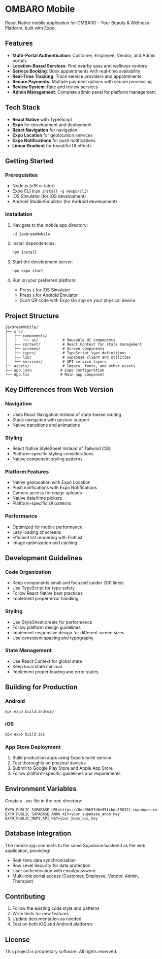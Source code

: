 # OMBARO Mobile

React Native mobile application for OMBARO - Your Beauty & Wellness Platform, built with Expo.

## Features

- **Multi-Portal Authentication**: Customer, Employee, Vendor, and Admin portals
- **Location-Based Services**: Find nearby spas and wellness centers
- **Service Booking**: Book appointments with real-time availability
- **Real-Time Tracking**: Track service providers and appointments
- **Secure Payments**: Multiple payment options with secure processing
- **Review System**: Rate and review services
- **Admin Management**: Complete admin panel for platform management

## Tech Stack

- **React Native** with TypeScript
- **Expo** for development and deployment
- **React Navigation** for navigation
- **Expo Location** for geolocation services
- **Expo Notifications** for push notifications
- **Linear Gradient** for beautiful UI effects

## Getting Started

### Prerequisites

- Node.js (v16 or later)
- Expo CLI (`npm install -g @expo/cli`)
- iOS Simulator (for iOS development)
- Android Studio/Emulator (for Android development)

### Installation

1. Navigate to the mobile app directory:
   ```bash
   cd ZexDreamMobile
   ```

2. Install dependencies:
   ```bash
   npm install
   ```

3. Start the development server:
   ```bash
   npx expo start
   ```

4. Run on your preferred platform:
   - Press `i` for iOS Simulator
   - Press `a` for Android Emulator
   - Scan QR code with Expo Go app on your physical device

## Project Structure

```
ZexDreamMobile/
├── src/
│   ├── components/
│   │   └── ui/           # Reusable UI components
│   ├── context/          # React Context for state management
│   ├── screens/          # Screen components
│   ├── types/            # TypeScript type definitions
│   ├── lib/              # Supabase client and utilities
│   └── services/         # API service layers
├── assets/               # Images, fonts, and other assets
├── app.json             # Expo configuration
└── App.tsx              # Main app component
```

## Key Differences from Web Version

### Navigation
- Uses React Navigation instead of state-based routing
- Stack navigation with gesture support
- Native transitions and animations

### Styling
- React Native StyleSheet instead of Tailwind CSS
- Platform-specific styling considerations
- Native component styling patterns

### Platform Features
- Native geolocation with Expo Location
- Push notifications with Expo Notifications
- Camera access for image uploads
- Native date/time pickers
- Platform-specific UI patterns

### Performance
- Optimized for mobile performance
- Lazy loading of screens
- Efficient list rendering with FlatList
- Image optimization and caching

## Development Guidelines

### Code Organization
- Keep components small and focused (under 200 lines)
- Use TypeScript for type safety
- Follow React Native best practices
- Implement proper error handling

### Styling
- Use StyleSheet.create for performance
- Follow platform design guidelines
- Implement responsive design for different screen sizes
- Use consistent spacing and typography

### State Management
- Use React Context for global state
- Keep local state minimal
- Implement proper loading and error states

## Building for Production

### Android
```bash
npx expo build:android
```

### iOS
```bash
npx expo build:ios
```

### App Store Deployment
1. Build production apps using Expo's build service
2. Test thoroughly on physical devices
3. Submit to Google Play Store and Apple App Store
4. Follow platform-specific guidelines and requirements

## Environment Variables

Create a `.env` file in the root directory:

```
EXPO_PUBLIC_SUPABASE_URL=https://0ec90b57d6e95fcbda19832f.supabase.co
EXPO_PUBLIC_SUPABASE_ANON_KEY=your_supabase_anon_key
EXPO_PUBLIC_MAPS_API_KEY=your_maps_api_key
```

## Database Integration

The mobile app connects to the same Supabase backend as the web application, providing:
- Real-time data synchronization
- Row Level Security for data protection
- User authentication with email/password
- Multi-role portal access (Customer, Employee, Vendor, Admin, Therapist)

## Contributing

1. Follow the existing code style and patterns
2. Write tests for new features
3. Update documentation as needed
4. Test on both iOS and Android platforms

## License

This project is proprietary software. All rights reserved.